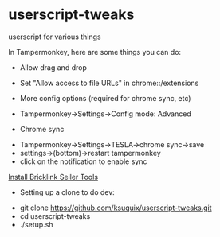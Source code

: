 userscript-tweaks
=================

userscript for various things


In Tampermonkey, here are some things you can do:

* Allow drag and drop
 + Set "Allow access to file URLs" in chrome::/extensions
* More config options (required for chrome sync, etc)
 + Tampermonkey->Settings->Config mode: Advanced
* Chrome sync
 + Tampermonkey->Settings->TESLA->chrome sync->save
 + settings->(bottom)->restart tampermonkey
 + click on the notification to enable sync
   
<a href="https://raw.github.com/ksuquix/userscript-tweaks/master/bricklink.tamper.js">Install Bricklink Seller Tools</a>

* Setting up a clone to do dev:
 + git clone https://github.com/ksuquix/userscript-tweaks.git
 + cd userscript-tweaks
 + ./setup.sh
